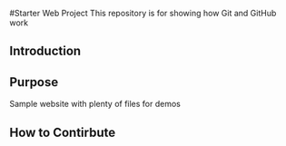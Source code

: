#Starter Web Project
This repository is for showing how Git and GitHub work

## Introduction

## Purpose
Sample website with plenty of files for demos

## How to Contirbute


